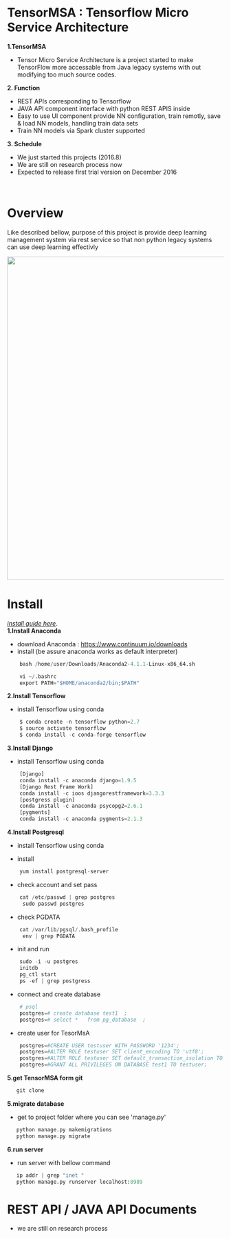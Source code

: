 # TensorMSA : Tensorflow Micro Service Architecture 
<b>1.TensorMSA </b> </br>
   - Tensor Micro Service Architecture is a project started to make TensorFlow more accessable from Java legacy systems
   with out modifying too much source codes. 

<b>2. Function </b></br>
   - REST APIs corresponding to Tensorflow 
   - JAVA API component interface with python REST APIS inside
   - Easy to use UI component provide NN configuration, train remotly, save & load NN models, handling train data sets
   - Train NN models via Spark cluster supported 
   
<b>3. Schedule </b></br>
   - We just started this projects (2016.8)
   - We are still on research process now
   - Expected to release first trial version on December 2016 
</br>

# Overview
Like described bellow, purpose of this project is provide deep learning management system via rest service so that non 
python legacy systems can use deep learning effectivly 
<p align="center">
  <img src="https://raw.githubusercontent.com/seungwookim/TensorMSA/master/ProjectDesc3.png" width="750"/>
</p>

# Install
*[install guide here](http://hugrypiggykim.com/2016/09/03/python-tensorflow-django-%ea%b0%9c%eb%b0%9c%ed%99%98%ea%b2%bd-%ea%b5%ac%ec%b6%95-%ec%a2%85%ed%95%a9/)*.</br>
<b>1.Install Anaconda </b> </br>
   - download Anaconda :  https://www.continuum.io/downloads
   - install (be assure anaconda works as default interpreter) 
```python
    bash /home/user/Downloads/Anaconda2-4.1.1-Linux-x86_64.sh
```
```python
    vi ~/.bashrc
    export PATH="$HOME/anaconda2/bin;$PATH"
```

<b>2.Install Tensorflow</b> </br>
   - install Tensorflow using conda </br>
```python
    $ conda create -n tensorflow python=2.7
    $ source activate tensorflow
    $ conda install -c conda-forge tensorflow
```

<b>3.Install Django</b> </br>
   - install Tensorflow using conda </br>
```python
    [Django]
    conda install -c anaconda django=1.9.5
    [Django Rest Frame Work]
    conda install -c ioos djangorestframework=3.3.3
    [postgress plugin]
    conda install -c anaconda psycopg2=2.6.1
    [pygments]
    conda install -c anaconda pygments=2.1.3
```

<b>4.Install Postgresql</b> </br>
   - install Tensorflow using conda </br>

   - install</br>
   ```python
       yum install postgresql-server
   ```
   - check account and set pass</br>
   ```python
       cat /etc/passwd | grep postgres
        sudo passwd postgres
   ```
   - check PGDATA</br>
   ```python
       cat /var/lib/pgsql/.bash_profile
        env | grep PGDATA
   ```
   - init and run</br>
   ```python
       sudo -i -u postgres
       initdb
       pg_ctl start
       ps -ef | grep postgress
   ```
   - connect and create database</br>
   ```python
       # psql
       postgres=# create database test1  ;
       postgres=# select *   from pg_database  ;
   ```  
   - create user for TesorMsA</br>
   ```python
       postgres=#CREATE USER testuser WITH PASSWORD '1234';
       postgres=#ALTER ROLE testuser SET client_encoding TO 'utf8'; 
       postgres=#ALTER ROLE testuser SET default_transaction_isolation TO 'read committed'; postgres=#ALTER ROLE testuser SET timezone TO 'UTC';
       postgres=#GRANT ALL PRIVILEGES ON DATABASE test1 TO testuser;
   ```

<b>5.get TensorMSA form git</b> </br>
   ```python
      git clone 
   ```

<b>5.migrate database</b> </br>
   - get to project folder where you can see 'manage.py'</br>
   ```python
      python manage.py makemigrations 
      python manage.py migrate
   ```

<b>6.run server</b> </br>
   - run server with bellow command</br>
   ```python
      ip addr | grep "inet "
      python manage.py runserver localhost:8989
   ```

# REST API / JAVA API Documents </br>
   - we are still on research process 

